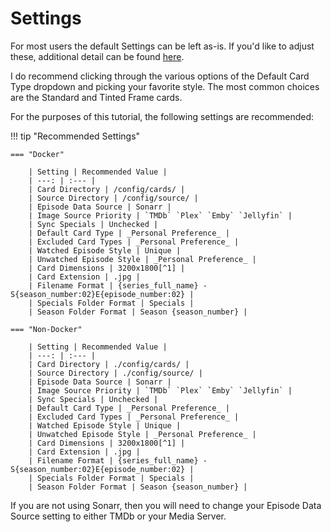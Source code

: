 # Settings
For most users the default Settings can be left as-is. If you'd like to adjust
these, additional detail can be found [here](../user_guide/settings.md).

I do recommend clicking through the various options of the Default Card Type
dropdown and picking your favorite style. The most common choices are the
Standard and Tinted Frame cards.

For the purposes of this tutorial, the following settings are recommended:

!!! tip "Recommended Settings"

    === "Docker"

        | Setting | Recommended Value |
        | ---: | :--- |
        | Card Directory | /config/cards/ |
        | Source Directory | /config/source/ |
        | Episode Data Source | Sonarr | 
        | Image Source Priority | `TMDb` `Plex` `Emby` `Jellyfin` |
        | Sync Specials | Unchecked |
        | Default Card Type | _Personal Preference_ |
        | Excluded Card Types | _Personal Preference_ |
        | Watched Episode Style | Unique |
        | Unwatched Episode Style | _Personal Preference_ |
        | Card Dimensions | 3200x1800[^1] |
        | Card Extension | .jpg |
        | Filename Format | {series_full_name} - S{season_number:02}E{episode_number:02} |
        | Specials Folder Format | Specials |
        | Season Folder Format | Season {season_number} |

    === "Non-Docker"

        | Setting | Recommended Value |
        | ---: | :--- |
        | Card Directory | ./config/cards/ |
        | Source Directory | ./config/source/ |
        | Episode Data Source | Sonarr | 
        | Image Source Priority | `TMDb` `Plex` `Emby` `Jellyfin` |
        | Sync Specials | Unchecked |
        | Default Card Type | _Personal Preference_ |
        | Excluded Card Types | _Personal Preference_ |
        | Watched Episode Style | Unique |
        | Unwatched Episode Style | _Personal Preference_ |
        | Card Dimensions | 3200x1800[^1] |
        | Card Extension | .jpg |
        | Filename Format | {series_full_name} - S{season_number:02}E{episode_number:02} |
        | Specials Folder Format | Specials |
        | Season Folder Format | Season {season_number} |

If you are not using Sonarr, then you will need to change your Episode Data
Source setting to either TMDb or your Media Server.

[^1]: Feel free to reduce this to some ratio of 16:9 (e.g. 1600:900) if you want
to save storage space (at the minor cost of image fidelity). Increasing this is
not recommended.
